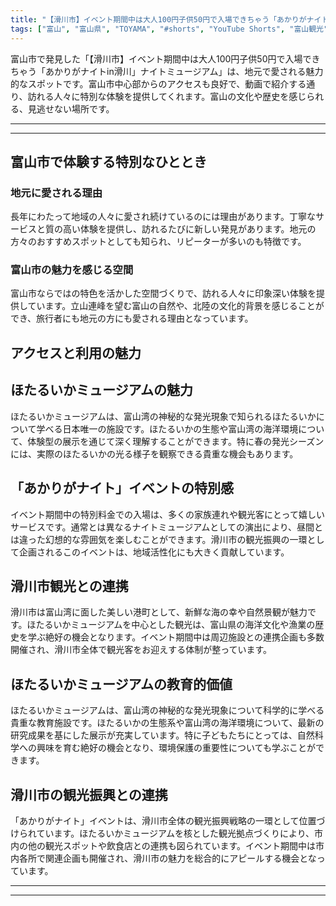 ```yaml
---
title: "【滑川市】イベント期間中は大人100円子供50円で入場できちゃう「あかりがナイトin滑川」ナイトミュージアム｜ほたるいかミュージアム"
tags: ["富山", "富山県", "TOYAMA", "#shorts", "YouTube Shorts", "富山観光", "富山旅行", "北陸観光", "滑川市", "県東部", "富山県の観光スポット", "富山県でおすすめの場所", "富山県の見どころ"]
---
```


富山市で発見した「【滑川市】イベント期間中は大人100円子供50円で入場できちゃう「あかりがナイトin滑川」ナイトミュージアム」は、地元で愛される魅力的なスポットです。富山市中心部からのアクセスも良好で、動画で紹介する通り、訪れる人々に特別な体験を提供してくれます。富山の文化や歴史を感じられる、見逃せない場所です。

---

<!-- 🎥 YouTube動画埋め込み -->
<!-- No YouTube URL provided -->

---

## 富山市で体験する特別なひととき

### 地元に愛される理由

長年にわたって地域の人々に愛され続けているのには理由があります。丁寧なサービスと質の高い体験を提供し、訪れるたびに新しい発見があります。地元の方々のおすすめスポットとしても知られ、リピーターが多いのも特徴です。

### 富山市の魅力を感じる空間

富山市ならではの特色を活かした空間づくりで、訪れる人々に印象深い体験を提供しています。立山連峰を望む富山の自然や、北陸の文化的背景を感じることができ、旅行者にも地元の方にも愛される理由となっています。

## アクセスと利用の魅力

## ほたるいかミュージアムの魅力

ほたるいかミュージアムは、富山湾の神秘的な発光現象で知られるほたるいかについて学べる日本唯一の施設です。ほたるいかの生態や富山湾の海洋環境について、体験型の展示を通じて深く理解することができます。特に春の発光シーズンには、実際のほたるいかの光る様子を観察できる貴重な機会もあります。

## 「あかりがナイト」イベントの特別感

イベント期間中の特別料金での入場は、多くの家族連れや観光客にとって嬉しいサービスです。通常とは異なるナイトミュージアムとしての演出により、昼間とは違った幻想的な雰囲気を楽しむことができます。滑川市の観光振興の一環として企画されるこのイベントは、地域活性化にも大きく貢献しています。

## 滑川市観光との連携

滑川市は富山湾に面した美しい港町として、新鮮な海の幸や自然景観が魅力です。ほたるいかミュージアムを中心とした観光は、富山県の海洋文化や漁業の歴史を学ぶ絶好の機会となります。イベント期間中は周辺施設との連携企画も多数開催され、滑川市全体で観光客をお迎えする体制が整っています。

## ほたるいかミュージアムの教育的価値

ほたるいかミュージアムは、富山湾の神秘的な発光現象について科学的に学べる貴重な教育施設です。ほたるいかの生態系や富山湾の海洋環境について、最新の研究成果を基にした展示が充実しています。特に子どもたちにとっては、自然科学への興味を育む絶好の機会となり、環境保護の重要性についても学ぶことができます。

## 滑川市の観光振興との連携

「あかりがナイト」イベントは、滑川市全体の観光振興戦略の一環として位置づけられています。ほたるいかミュージアムを核とした観光拠点づくりにより、市内の他の観光スポットや飲食店との連携も図られています。イベント期間中は市内各所で関連企画も開催され、滑川市の魅力を総合的にアピールする機会となっています。

---

<!-- 🗺 Googleマップ（自動表示: page.tsxで地域名から自動生成） -->

<!-- 📍 宿泊リンク（自動表示: page.tsxで地域別リンクを自動生成）
     - タイトルから地域名を抽出
     - JTB / 楽天トラベル / じゃらん / 一休.com 対応
     - 環境変数でプロバイダー切替可能
-->

<!-- 📚 関連記事（自動表示: page.tsxで同カテゴリから2件自動選択） -->

<!-- 🏷️ タグ（自動表示: page.tsxで記事最下部に自動配置） -->

---

<!--
【記事文字数ルール】
- 基本文字数: 最低1000文字以上
- 推奨文字数: 1000〜1500文字（スマホ読みやすさ最優先）
- 上限なし: 情報量的に必要な場合は1500文字や2000文字を超えても良い
- 判断基準: 読者にとって価値ある情報を過不足なく提供できる文字数

【記事構成の最終形】
1. タイトル・動画・本文
2. まとめ
3. Googleマップ（見出しなし、マップのみ自動表示）
4. **宿泊リンク（地域別自動生成）** ← 2025年10月7日追加
5. 関連記事（H3、同カテゴリから2件自動選択）
6. タグ（記事最下部に自動表示）
7. ナビゲーションボタン

【宿泊リンクシステム仕様】
- タイトルから地域名を自動抽出（【〇〇市】形式優先）
- 北陸地方地域辞書: 富山/石川/福井の主要都市対応
- 対応プロバイダー: JTB（既定）/ 楽天トラベル / じゃらん / 一休.com
- 環境変数で切替: NEXT_PUBLIC_DEFAULT_TRAVEL_PROVIDER
- URLテンプレート: 地域名自動エンコード + アフィリエイトID挿入
- 配置位置: Googleマップ直後、関連記事より前

【自動生成セクション】
※以下はpage.tsxで自動生成されるため、記事本文には含めない
- Googleマップ: タイトル【】内の地域名から生成
- 宿泊リンク: 地域名抽出 → Deeplink生成 → スタイル適用
- 関連記事: 同カテゴリから2件を自動選択・リンク化
- タグ: 記事データから最下部に自動配置

【削除済みセクション】
※アクセス方法・周辺情報・公式リンクセクションは不要（2025年10月5日削除）

【AdSense・アフィリエイト】
- Google AdSense: 全ページ自動読み込み（layout.tsx）
- アフィリエイトスクリプト: AffilScript（layout.tsx）
- data-affil属性での動的リンク変換機能あり（現在は宿泊リンクで代替）

【最終更新】2025年10月7日 - 地域別宿泊リンク自動生成システム実装
-->
